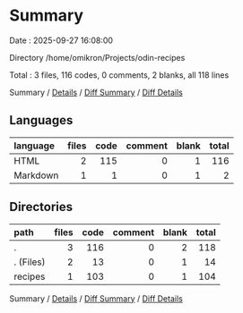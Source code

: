 # Summary

Date : 2025-09-27 16:08:00

Directory /home/omikron/Projects/odin-recipes

Total : 3 files,  116 codes, 0 comments, 2 blanks, all 118 lines

Summary / [Details](details.md) / [Diff Summary](diff.md) / [Diff Details](diff-details.md)

## Languages
| language | files | code | comment | blank | total |
| :--- | ---: | ---: | ---: | ---: | ---: |
| HTML | 2 | 115 | 0 | 1 | 116 |
| Markdown | 1 | 1 | 0 | 1 | 2 |

## Directories
| path | files | code | comment | blank | total |
| :--- | ---: | ---: | ---: | ---: | ---: |
| . | 3 | 116 | 0 | 2 | 118 |
| . (Files) | 2 | 13 | 0 | 1 | 14 |
| recipes | 1 | 103 | 0 | 1 | 104 |

Summary / [Details](details.md) / [Diff Summary](diff.md) / [Diff Details](diff-details.md)